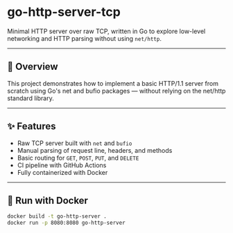 # go-http-server-tcp

Minimal HTTP server over raw TCP, written in Go to explore low-level networking and HTTP parsing without using `net/http`.

---

## 🧠 Overview

This project demonstrates how to implement a basic HTTP/1.1 server from scratch using Go's net and bufio packages — without relying on the net/http standard library.

---

## ✨ Features

- Raw TCP server built with `net` and `bufio`
- Manual parsing of request line, headers, and methods
- Basic routing for `GET`, `POST`, `PUT`, and `DELETE`
- CI pipeline with GitHub Actions
- Fully containerized with Docker
  
---

## 🐳 Run with Docker

```bash
docker build -t go-http-server .
docker run -p 8080:8080 go-http-server
